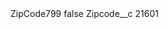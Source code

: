 <?xml version="1.0" encoding="UTF-8"?>
<CustomMetadata xmlns="http://soap.sforce.com/2006/04/metadata" xmlns:xsi="http://www.w3.org/2001/XMLSchema-instance" xmlns:xsd="http://www.w3.org/2001/XMLSchema">
    <label>ZipCode799</label>
    <protected>false</protected>
    <values>
        <field>Zipcode__c</field>
        <value xsi:type="xsd:string">21601</value>
    </values>
</CustomMetadata>

